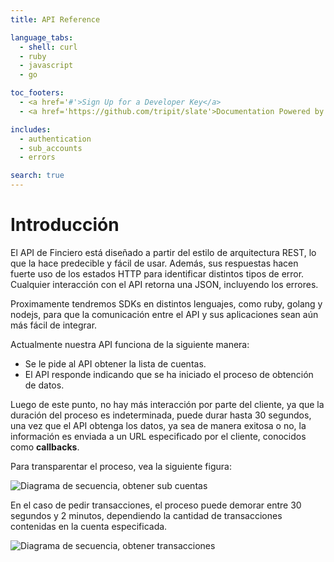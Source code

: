 ```yaml
---
title: API Reference

language_tabs:
  - shell: curl
  - ruby
  - javascript
  - go

toc_footers:
  - <a href='#'>Sign Up for a Developer Key</a>
  - <a href='https://github.com/tripit/slate'>Documentation Powered by Slate</a>

includes:
  - authentication
  - sub_accounts
  - errors

search: true
---
```


<h1 id="introduction">Introducción</h1>

El API de Finciero está diseñado a partir del estilo de arquitectura REST,
lo que la hace predecible y fácil de usar. Además, sus respuestas hacen
fuerte uso de los estados HTTP para identificar distintos tipos de  error.
Cualquier interacción con el API retorna una JSON, incluyendo los errores.

Proximamente tendremos SDKs en distintos lenguajes, como ruby, golang y nodejs,
para que la comunicación entre el API y sus aplicaciones sean aún más fácil de integrar.

Actualmente nuestra API funciona de la siguiente manera:

- Se le pide al API obtener la lista de cuentas.
- El API responde indicando que se ha iniciado el proceso de obtención de datos.

Luego de este punto, no hay más interacción por parte del cliente, ya que la duración
del proceso es indeterminada, puede durar hasta 30 segundos, una vez que el API
obtenga los datos, ya sea de manera exitosa o no, la información es enviada a un
URL especificado por el cliente, conocidos como **callbacks**.

Para transparentar el proceso, vea la siguiente figura:

![Diagrama de secuencia, obtener sub cuentas](sub_accounts_sd_es.png)

En el caso de pedir transacciones, el proceso puede demorar entre 30 segundos y 2 minutos,
dependiendo la cantidad de transacciones contenidas en la cuenta especificada.

![Diagrama de secuencia, obtener transacciones](transactions_sd_es.png)
